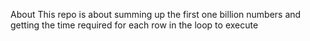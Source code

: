 About
This repo is about summing up the first one billion numbers and getting the time required for each row in the loop to execute
